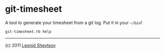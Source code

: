# git-timesheet

A tool to generate your timesheet from a git log. Put it in your `~/bin`!

    git-timesheet.rb help

* * *

(c) 2011 [Leonid Shevtsov](http://leonid.shevtsov.me)

